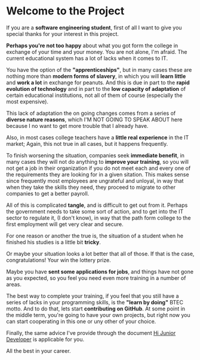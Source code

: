 # Welcome to the Project

If you are a __software engineering student__, first of all I want to give you special thanks for your interest in this project.

__Perhaps you're not too happy__ about what you got form the college in exchange of your time and your money. You are not alone, I'm afraid. The current educational system has a lot of lacks when it comes to IT.

You have the option of the __"apprenticeships"__, but in many cases these are nothing more than __modern forms of slavery__, in which you will __learn little__ and __work a lot__ in exchange for peanuts. And this is due in part to the __rapid evolution of technology__ and in part to the __low capacity of adaptation__ of certain educational institutions, not all of them of course (especially the most expensive).

This lack of adaptation the on going changes comes from a series of __diverse nature reasons__, which I'M NOT GOING TO SPEAK ABOUT here because I no want to get more trouble that I already have.  

Also, in most cases college teachers have a __little real experience__ in the IT market; Again, this not true in all cases, but it happens frequently. 

To finish worsening the situation, companies seek __immediate benefit__, in many cases they will not do anything to __improve your training__, so you will not get a job in their organization if you do not meet each and every one of the requirements they are looking for in a given sitation. This makes sense since frequently most employees are ungrateful and unloyal, in way that when they take the skills they need, they proceed to migrate to other companies to get a better payroll.

All of this is complicated __tangle__, and is difficult to get out from it. Perhaps the government needs to take some sort of action, and to get into the IT sector to regulate it, (I don't know), in way that the path form college to the first employment will get very clear and secure.

For one reason or another the true is, the situation of a student when he finished his studies is a little bit __tricky__.

Or maybe your situation looks a lot better that all of those. If that is the case, congratulations! Your win the lottery prize.

Maybe you have __sent some applications for jobs__, and things have not gone as you expected, so you feel you need even more training in a number of areas. 

The best way to complete your training, if you feel that you still have a series of lacks in your programming skills, is the __"learn by doing"__ BTEC motto. And to do that, lets start __contributing on GitHub__. At some point in the middle term, you're going to have your own projects, but right now you can start cooperating in this one or uny other of your choice. 

Finally, the same advice I've provide through the document [Hi Junior Developer](./HI_JUNIOR_DEVELOPER.md) is applicable for you.


All the best in your career.